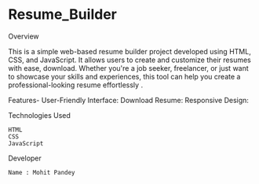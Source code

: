 # Resume_Builder
Overview

This is a simple web-based resume builder project developed using HTML, CSS, and JavaScript. It allows users to create and customize their resumes with ease, download. Whether you're a job seeker, freelancer, or just want to showcase your skills and experiences, this tool can help you create a professional-looking resume effortlessly .

Features-
User-Friendly Interface:
Download Resume:
Responsive Design: 

Technologies Used

    HTML
    CSS
    JavaScript
    
Developer

    Name : Mohit Pandey
